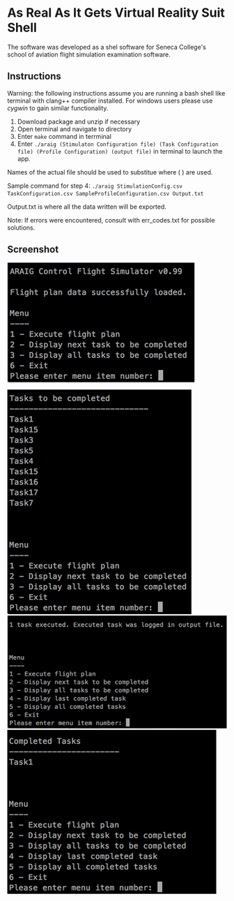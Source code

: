 # As Real As It Gets Virtual Reality Suit Shell

The software was developed as a shel software for Seneca College's school of aviation flight simulation examination software.

## Instructions

Warning: the following instructions assume you are running a bash shell like terminal with clang++ compiler installed. For windows users please use _cygwin_ to gain similar functionality.

1. Download package and unzip if necessary
2. Open terminal and navigate to directory
3. Enter `make` command in terrminal
4. Enter `./araig (Stimulaton Configuration file) (Task Configuration file) (Profile Configuration) (output file)` in terminal to launch the app.

Names of the actual file should be used to substitue where ( ) are used.

Sample command for step 4:
`./araig StimulationConfig.csv TaskConfiguration.csv SampleProfileConfiguration.csv Output.txt`

Output.txt is where all the data written will be exported.

Note: If errors were encountered, consult with err_codes.txt for possible solutions.

## Screenshot
![alt text](screenshots/1.png "Main Menu") 

![alt text](screenshots/3.png "Tasks to be completed") 
![alt text](screenshots/5.png "Task executed") 
![alt text](screenshots/6.png "Show task completed")
